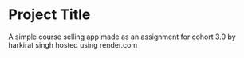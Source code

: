 # Project Title

A simple course selling app made as an assignment for cohort 3.0 by harkirat singh
hosted using render.com
